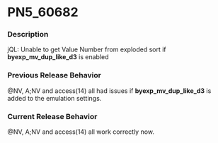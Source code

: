 # PN5_60682

<PageHeader />

### Description

jQL: Unable to get Value Number from exploded sort if **byexp\_mv\_dup\_like\_d3** is enabled



### Previous Release Behavior

@NV, A;NV and access(14) all had issues if **byexp\_mv\_dup\_like\_d3** is added to the emulation settings.



### Current Release Behavior

@NV, A;NV and access(14) all work correctly now.

  
<PageFooter />
